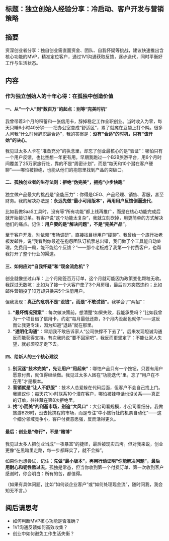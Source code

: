 ## 标题：独立创始人经验分享：冷启动、客户开发与营销策略

## 摘要
资深创业者分享：独自创业需直面资金、团队、自我怀疑等挑战，建议快速推出含核心功能的MVP，精准定位客户，通过1V1沟通获取反馈，逐步迭代，同时平衡好工作与生活状态。

## 内容
### 作为独立创始人的十年心得：在孤独中创造价值


#### **一、从“一个人”到“数百万”的起点：别等“完美时机”**  
我曾带着3个月的积蓄和一张信用卡，辞掉稳定工作全职创业。当时收入为零，每天只睡6小时40分钟——把办公室变成“舒适区”，累了就瘫在豆袋上打个盹。很多人问我“什么时候辞职最合适”，我的答案是：**没有“合适”的时机，只有“该开始”的决心**。  

我见过太多人卡在“准备充分”的执念里，却忘了创业最核心的是“验证”：哪怕只有一个用户反馈，也比空想一年更有用。早期我跑过一个B2B旅游平台，用6个月时间覆盖了25万家旅行社，靠的不是“周密计划”，而是“每天和10个潜在客户硬聊”——哪怕被拒绝，也能从他们的抱怨里找到产品的突破口。


#### **二、孤独创业者的生存法则：拒绝“伪完美”，拥抱“小步快跑”**  
独立做产品最大的挑战是“全能压力”：你得是CEO、产品经理、销售、客服，甚至财务。我的解决办法是：**永远先做“最小可用版本”，再用用户反馈倒逼迭代**。  

比如我做SaaS工具时，没有等“所有功能”都上线再推广，而是在核心功能完成后就开始接订单。有客户说“这个功能太复杂”，我就立刻砍掉，用更简单的方式解决他们的痛点。记住：**用户要的是“解决问题”，不是“完美产品”**。  

至于客户开发，别依赖“市场调研”，直接找目标用户“硬聊”。我曾给一个旅行社老板发邮件，说“我看到你最近在抱怨团队订机票总出错，我们做了个工具能自动处理，免费用一周，能不能给个反馈？”——那个老板成了我第一个付费客户，也帮我打开了整个行业的渠道。


#### **三、如何应对“自我怀疑”和“现金流危机”？**  
创业就像坐过山车：上个月刚签百万订单，这个月就可能因为政策变化颗粒无收。我踩过无数坑：比如为了接一个大客户垫了3个月房租，最后对方突然违约；比如邮件营销投了10万却只换来5个注册用户。  

但我发现：**真正的危机不是“没钱”，而是“不敢试错”**。我学会了“两招”：  
1. **“最坏情况预案”**：每次做决策前，想清楚“如果失败，我能承受吗？”比如我曾为一个项目借了信用卡，约定“每月最低还款，3个月内没起色就停”——这反而让我更专注，因为知道“退路”就在那里。  
2. **“透明化沟通”**：早期我不敢告诉家人“公司快撑不下去了”，后来发现坦诚沟通反而能获得支持。有次我妈说“要不回家吧”，我反而更坚定了：不能让家人失望，就必须咬牙走下去。


#### **四、给新人的三个核心建议**  
1. **别沉迷“技术完美”，先让用户“用起来”**：哪怕产品只有一个按钮，只要有用户愿意付费，就值得继续做。我见过太多人困在“功能迭代”里，忘了“用户在不在用”才是根本。  
2. **营销就是“让人不舒服”**：技术人总爱躲在代码后面，但客户不会自己找上门。我建议你：每天花1小时联系10个潜在客户，哪怕被挂电话也没关系——真正的订单，往往藏在第8次拒绝里。  
3. **找“小而美”的利基市场，别追“大风口”**：大公司看规模，小公司看细分。我做旅游B2B时，没去抢携程的市场，而是专注“中小旅行社的机票自动化”——这个细分领域竞争小，客户付费意愿强，反而活得更久。


#### **最后：创业是“修行”，不是“赌博”**  
我见过太多人把创业当成“一夜暴富”的捷径，最后被现实击垮。但对我来说，创业更像“在黑暗里走路，每一步都踩实了，就不会摔”。  

如果你也想尝试，记住：**先做“最小版本”，再用行动证明“你能解决问题”，最后用耐心和韧性熬过去**。孤独是常态，但当你收到第一个付费订单、第一次收到客户感谢时，你会明白：所有的苦，都值得。  

（如果有具体问题，比如“如何谈企业客户”或“如何处理现金流”，随时问我，我会知无不言。）

## 阅后请思考
- 如何判断MVP核心功能是否准确？
- 1V1沟通反馈如何高效收集？
- 创业中如何避免工作生活失衡？